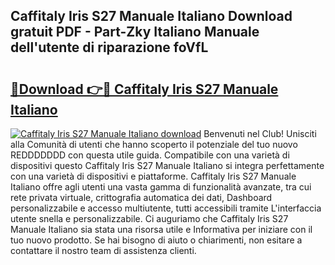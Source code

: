 ## Caffitaly Iris S27 Manuale Italiano Download gratuit PDF - Part-Zky Italiano Manuale dell'utente di riparazione foVfL

# <h2><a href="http://dfb4h9.blite.top/?on=Caffitaly+Iris+S27+Manuale+Italiano">🔗Download 👉🔴 Caffitaly Iris S27 Manuale Italiano</a></h2>

[![Caffitaly Iris S27 Manuale Italiano download](https://i.imgur.com/lujVjoI.png)](http://dfb4h9.blite.top/?on=Caffitaly+Iris+S27+Manuale+Italiano)
Benvenuti nel Club! Unisciti alla Comunità di utenti che hanno scoperto il potenziale del tuo nuovo REDDDDDDD con questa utile guida. Compatibile con una varietà di dispositivi questo Caffitaly Iris S27 Manuale Italiano si integra perfettamente con una varietà di dispositivi e piattaforme. Caffitaly Iris S27 Manuale Italiano offre agli utenti una vasta gamma di funzionalità avanzate, tra cui rete privata virtuale, crittografia automatica dei dati, Dashboard personalizzabile e accesso multiutente, tutti accessibili tramite L'interfaccia utente snella e personalizzabile. Ci auguriamo che Caffitaly Iris S27 Manuale Italiano sia stata una risorsa utile e Informativa per iniziare con il tuo nuovo prodotto. Se hai bisogno di aiuto o chiarimenti, non esitare a contattare il nostro team di assistenza clienti.
